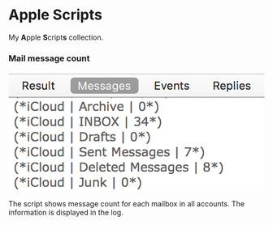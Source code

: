 # Apple Scripts

My **A**pple **S**cript**s** collection.

### Mail message count

![Apple Script message count](/img/message-count.png?raw=true "Apple Script message count")

The script shows message count for each mailbox in all accounts. The information is displayed in the log.